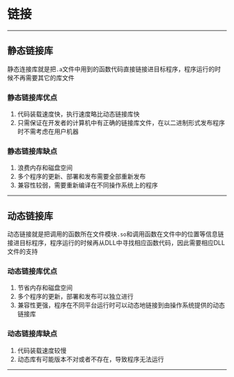 # 链接

---

## 静态链接库

静态连接库就是把`.a`文件中用到的函数代码直接链接进目标程序，程序运行的时候不再需要其它的库文件

### 静态链接库优点

1. 代码装载速度快，执行速度略比动态链接库快
2. 只需保证在开发者的计算机中有正确的链接库文件，在以二进制形式发布程序时不需考虑在用户机器

### 静态链接库缺点

1. 浪费内存和磁盘空间
2. 多个程序的更新、部署和发布需要全部重新发布
3. 兼容性较弱，需要重新编译在不同操作系统上的程序

---

## 动态链接库

动态链接就是把调用的函数所在文件模块`.so`和调用函数在文件中的位置等信息链接进目标程序，程序运行的时候再从DLL中寻找相应函数代码，因此需要相应DLL文件的支持

### 动态链接库优点

1. 节省内存和磁盘空间
2. 多个程序的更新，部署和发布可以独立进行
3. 兼容性更强，程序在不同平台运行时可以动态地链接到由操作系统提供的动态链接库

### 动态链接库缺点

1. 代码装载速度较慢
2. 动态库有可能版本不对或者不存在，导致程序无法运行

---
